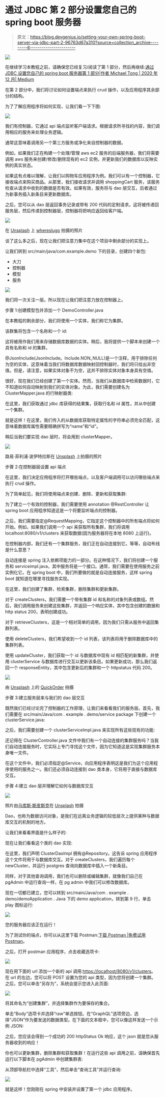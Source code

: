 # 通过 JDBC 第 2 部分设置您自己的 spring boot 服务器

> 原文：<https://blog.devgenius.io/setting-your-own-spring-boot-server-via-jdbc-part-2-96763d67a310?source=collection_archive---------6----------------------->

![](img/4ced6d5bfa0b384c7d9eda57a1e3e1d4.png)

在继续学习本教程之前，请确保您已经复习/阅读了第 1 部分，然后再继续:[通过 JDBC 设置您自己的 spring boot 服务器第 1 部分|作者 Michael Tong | 2020 年 12 月| Medium](https://kaleongtong282.medium.com/how-to-get-a-spring-boot-server-running-via-jdbc-part-1-659d33a5e373)

在第 2 部分中，我们将讨论如何设置端点来执行 crud 操作，以及应用程序其余部分的结构。

为了了解应用程序将如何实现，让我们看一下下图:

![](img/a19c328ed3560b749fe54cda4d083a1e.png)

我们有控制器，它通过 api 端点监听客户端请求。根据请求所寻找的内容，我们调用相应的服务来处理业务逻辑。

通常这意味着调用另一个第三方服务或净化来自控制器的数据。

例如，如果我们正在构建一个处理/管理 aws ec2 服务的后端服务器，我们将需要调用 aws 服务来创建/修改/删除现有的 ec2 实例，并更新我们的数据库以反映实例的真实状态。

如果这有点难以理解，让我们以购物车应用程序为例。我们可以有一个控制器，它接收端点来购买商品。从那里，我们接收请求并调用 shoppingCart 服务，该服务检查从请求中收到的数据是否有效。如果有效，服务将与 dao 层交互，后者通过为新事务插入新条目来更新数据库。

之后，您可以从 dao 层返回事务记录或带有 200 代码的定制请求。这将被传递回服务层，然后传递到控制器层，控制器将把响应返回给客户端。

![](img/67263ca129afea05b9b4a8a57fe8043a.png)

在 [Unsplash](https://unsplash.com?utm_source=medium&utm_medium=referral) 上 [whereslugo](https://unsplash.com/@whereslugo?utm_source=medium&utm_medium=referral) 拍摄的照片

谈了这么多之后，现在让我们把注意力集中在这个项目中剩余部分的实现上。

让我们转到 src/main/java/com.example.demo 下的目录，创建四个新包:

*   大刀
*   控制器
*   模型
*   服务

![](img/fa1dc3a9d4068f7da272032f9cca37b6.png)

我们将一次关注一层。所以现在让我们把注意力放在控制器上。

步骤 1:创建模型包并添加一个 DemoController.java

在本教程的剩余部分，我们将使用一个实体，我们称它为集群。

该群集将包含一个名称和一个 id:

这将被用作我们用来存储数据库数据的实体。稍后，我将提供一个脚本来创建一个具有名称和 id 的集群。

@JsonInclude(JsonInclude。Include.NON_NULL)是一个注释，用于排除任何为空的实体，这意味着当我们将数据库数据映射回控制器时，我们将只给出非空值。但是，请注意，如果实体对象不为空，这并不排除实体对象本身具有空值。

很好，现在我们已经创建了第一个实体。然而，当我们从数据库中检索数据时，它不知道如何自动映射到我们的实体对象。为此，我们需要创建名为 ClusterMapper.java 的行映射器类:

在这里，我们获取通过 jdbc 库获得的结果集，获取行名和 id 属性，并从中创建一个集群。

就是这样！在这里，我们传入的从数据库获取特定属性的字符串必须完全匹配，这意味着数据库属性需要精确拼写为“name”和“id”。

稍后当我们要实现 dao 层时，将会用到 clusterMapper。

![](img/5b8fa8a17c97df118e62a6455e47668f.png)

路易·菲利浦·波伊特拉斯在 [Unsplash](https://unsplash.com?utm_source=medium&utm_medium=referral) 上拍摄的照片

步骤 2:在控制器层设置 api 端点

在这里，我们决定应用程序将打开哪些端点，以及客户端调用可以访问哪些端点来执行 crud 操作。

为了简单起见，我们将使用端点来创建、删除、更新和获取集群:

为了建立一个有效的控制器，我们需要使用 annotation @RestController 让 spring boot 应用程序知道这是一个将要监听端点的控制器。

之后，我们需要指定@RequestMapping，它指定这个控制器中的所有端点将如何开始。例如，如果我们调用一个 api 来获取所有集群，我们将调用 localhost:8080/v1/clusters 来获取数据(因为服务器将在本地 8080 上运行)。

在控制器内部，我们还有一个集群服务，我们正在自动连接到它。等等，自动布线是什么意思？

自动连接是 spring 注入依赖项能力的一部分。在这种情况下，我们将创建一个服务和 serviceimpl.java，其中服务将是一个接口。通常，我们需要在使用服务之前实例化它。在 spring boot 中，我们所要做的就是自动连接服务，这样 spring boot 就知道在哪里寻找服务实现。

在这里，我们创建了集群，检索集群，删除集群和更新集群。

对于 createClusters，我们需要一个带有集群 id 和名称的对象列表或数组。然后，我们调用服务来创建这些集群，并返回一个响应实体，其中包含创建的数据和 http status 200，表明创建成功。

对于 retrieveClusters，这是一个相对简单的调用，因为我们只需从服务中返回集群列表。

使用 deleteClusters，我们希望收到一个 id 列表，该列表将用于删除数据库中的集群列表。

使用 updateCluster，我们获取一个 id 与数据库中现有 id 相匹配的新集群，并使用 clusterService 与数据库进行交互以更新该条目。如果更新成功，那么我们返回一个 responseEntity，其中包含更新后的集群和一个 httpstatus 代码 200。

![](img/9c971dc0c7b395f7c2045fac830674ba.png)

由 [Unsplash](https://unsplash.com?utm_source=medium&utm_medium=referral) 上的 [QuickOrder](https://unsplash.com/@quickorder?utm_source=medium&utm_medium=referral) 拍摄

步骤 3:建立服务层来与我们的 dao 层交互

既然我们已经讨论完了控制器的工作原理，让我们来看看我们的服务层。首先，我们需要在 src/main/Java/com . example . demo/service package 下创建一个 clusterService.java:

之后，我们需要创建一个 clusterServiceImpl.java 来实现所有这些现有的功能:

还记得在 ClusterController.java 文件中我们有一个自动连接的集群服务吗？当我们自动连接服务时，它实际上专门寻找这个文件，因为它知道这是实现集群服务本身唯一文件。

在这个文件中，我们必须指定@Service，向应用程序表明这是我们为这个应用程序使用的服务之一。我们还必须自动连接到 dao 类本身，它将用于直接与数据库交互。

步骤 4:建立 dao 层并理解它如何与数据库交互

![](img/00f692cf3400a3abbbe4a54780c35487.png)

照片由[马库斯·斯皮斯克](https://unsplash.com/@markusspiske?utm_source=medium&utm_medium=referral)在 [Unsplash](https://unsplash.com?utm_source=medium&utm_medium=referral) 拍摄

Dao，也称为数据访问对象，是我们在远离业务逻辑的较低层次上提供某种与数据库交互的机制的地方。

让我们来看看界面是什么样子的:

现在让我们看看这个类的 dao 实现:

在这里，我们声明 ClusterDaoImpl 拥有@Repository。这告诉 spring 应用程序这个文件将用于与数据库交互。对于 createClusters，我们遍历每个 newCluster，并运行 postgres 查询向数据库中插入一个新条目。

同样，对于其他查询调用，我们也可以删除或编辑集群，就像我们自己在 pgAdmin 中运行查询一样，在 pg admin 中我们可以修改数据库。

现在一切都已建立，您可以转到 src/main/Java/com . example . demo/demoApplication . Java 下的 demo application，转到第 9 行，单击 play 图标运行:

![](img/233e7dca61768460403f651e0e01c5dc.png)

您的服务器应该正在运行！

为了测试你的端点，你可以从这里下载 Postman:[下载 Postman |免费试用 Postman](https://www.postman.com/downloads/)。

之后，打开 postman 应用程序，点击收藏选项卡:

![](img/577b1800571c537227adf4bcde0e39d2.png)

现在用下面的 url 添加一个新的 api 调用:[https://localhost/8080/v1/clusters](https://localhost/8080/v1/clusters.)。在 url 的左边，您可以将 POST 设置为您的 api 类型，因为您将创建一个集群。之后，您可以单击“另存为”，系统会提示您进入此页面:

![](img/77a1311398da3ee92431421c5d83426a.png)

将其命名为“创建集群”，并选择集群作为要保存的集合。

单击“Body”选项卡并选择“raw”单选按钮。在“GraphQL”选项旁边，选择“JSON”作为要发送的数据类型。在下面的文本框中，您可以像这样发送一个示例 JSON:

之后，您应该会得到一个成功的 200 httpStatus Ok 响应，这个 json 就是您从服务器收到的响应！

你也可以更新集群，删除集群和获取集群！在运行这些 api 调用之前，请确保首先运行以下脚本在 pgAdmin 中创建集群表:

从顶部导航栏中选择“工具”，然后单击“查询工具”并运行查询:

![](img/f90211fb0682cb888495c8fc668af0d0.png)

就是这样！您刚刚在 spring 中安装并设置了第一个 jdbc 应用程序。